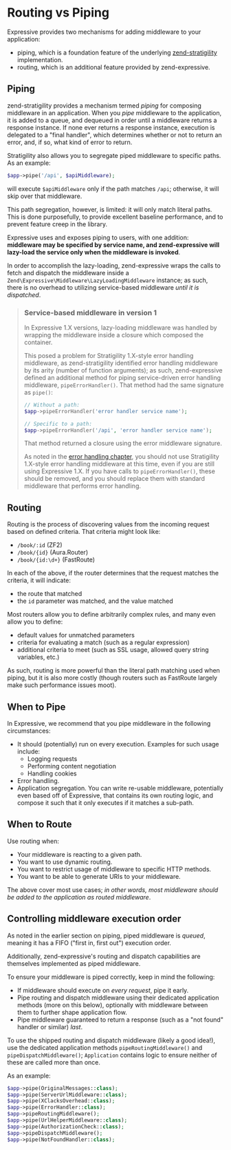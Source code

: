 # Routing vs Piping

Expressive provides two mechanisms for adding middleware to your
application:

- piping, which is a foundation feature of the underlying
  [zend-stratigility](https://github.com/zendframework/zend-stratigility)
  implementation.
- routing, which is an additional feature provided by zend-expressive.

## Piping

zend-stratigility provides a mechanism termed *piping* for composing middleware
in an application. When you *pipe* middleware to the application, it is added to
a queue, and dequeued in order until a middleware returns a response instance.
If none ever returns a response instance, execution is delegated to a "final
handler", which determines whether or not to return an error, and, if so, what
kind of error to return.

Stratigility also allows you to segregate piped middleware to specific paths. As
an example:

```php
$app->pipe('/api', $apiMiddleware);
```

will execute `$apiMiddleware` only if the path matches `/api`; otherwise, it
will skip over that middleware.

This path segregation, however, is limited: it will only match literal paths.
This is done purposefully, to provide excellent baseline performance, and to
prevent feature creep in the library.

Expressive uses and exposes piping to users, with one addition: **middleware
may be specified by service name, and zend-expressive will lazy-load the service
only when the middleware is invoked**.

In order to accomplish the lazy-loading, zend-expressive wraps the calls to
fetch and dispatch the middleware inside a
`Zend\Expressive\Middleware\LazyLoadingMiddleware` instance; as such, there is
no overhead to utilizing service-based middleware _until it is dispatched_.

> ### Service-based middleware in version 1
>
> In Expressive 1.X versions, lazy-loading middleware was handled by wrapping
> the middleware inside a closure which composed the container.
>
> This posed a problem for Stratigility 1.X-style error handling middleware, as
> zend-stratigility identified error handling middleware by its arity (number of
> function arguments); as such, zend-expressive defined an additional method for
> piping service-driven error handling middleware, `pipeErrorHandler()`. That
> method had the same signature as `pipe()`:
>
> ```php
> // Without a path:
> $app->pipeErrorHandler('error handler service name');
>
> // Specific to a path:
> $app->pipeErrorHandler('/api', 'error handler service name');
> ```
>
> That method returned a closure using the error middleware signature.
>
> As noted in the [error handling chapter](../error-handling.md), you should
> not use Stratigility 1.X-style error handling middleware at this time, even
> if you are still using Expressive 1.X. If you have calls to
> `pipeErrorHandler()`, these should be removed, and you should replace them
> with standard middleware that performs error handling.

## Routing

Routing is the process of discovering values from the incoming request based on
defined criteria. That criteria might look like:

- `/book/:id` (ZF2)
- `/book/{id}` (Aura.Router)
- `/book/{id:\d+}` (FastRoute)

In each of the above, if the router determines that the request matches the
criteria, it will indicate:

- the route that matched
- the `id` parameter was matched, and the value matched

Most routers allow you to define arbitrarily complex rules, and many even allow
you to define:

- default values for unmatched parameters
- criteria for evaluating a match (such as a regular expression)
- additional criteria to meet (such as SSL usage, allowed query string
  variables, etc.)

As such, routing is more powerful than the literal path matching used when
piping, but it is also more costly (though routers such as FastRoute largely
make such performance issues moot).

## When to Pipe

In Expressive, we recommend that you pipe middleware in the following
circumstances:

- It should (potentially) run on every execution. Examples for such usage
  include:
    - Logging requests
    - Performing content negotiation
    - Handling cookies
- Error handling.
- Application segregation. You can write re-usable middleware, potentially even
  based off of Expressive, that contains its own routing logic, and compose it
  such that it only executes if it matches a sub-path.

## When to Route

Use routing when:

- Your middleware is reacting to a given path.
- You want to use dynamic routing.
- You want to restrict usage of middleware to specific HTTP methods.
- You want to be able to generate URIs to your middleware.

The above cover most use cases; *in other words, most middleware should be added
to the application as routed middleware*.

## Controlling middleware execution order

As noted in the earlier section on piping, piped middleware is *queued*, meaning
it has a FIFO ("first in, first out") execution order.

Additionally, zend-expressive's routing and dispatch capabilities are themselves
implemented as piped middleware.

To ensure your middleware is piped correctly, keep in mind the following:

- If middleware should execute on _every request_, pipe it early.
- Pipe routing and dispatch middleware using their dedicated application methods
  (more on this below), optionally with middleware between them to further shape
  application flow.
- Pipe middleware guaranteed to return a response (such as a "not found" handler
  or similar) _last_.

To use the shipped routing and dispatch middleware (likely a good idea!), use
the dedicated application methods `pipeRoutingMiddleware()` and
`pipeDispatchMiddleware()`; `Application` contains logic to ensure neither of
these are called more than once.

As an example:

```php
$app->pipe(OriginalMessages::class);
$app->pipe(ServerUrlMiddleware::class);
$app->pipe(XClacksOverhead::class);
$app->pipe(ErrorHandler::class);
$app->pipeRoutingMiddleware();
$app->pipe(UrlHelperMiddleware::class);
$app->pipe(AuthorizationCheck::class);
$app->pipeDispatchMiddleware();
$app->pipe(NotFoundHandler::class);
```
